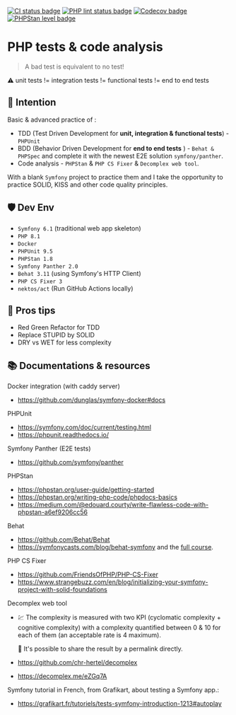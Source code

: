 [![CI status badge](https://github.com/vinceAmstoutz/tests-and-quality-tools/actions/workflows/ci.yaml/badge.svg?branch=main)](https://github.com/vinceAmstoutz/tests-and-quality-tools/actions/workflows/ci.yml)
[![PHP lint status badge](https://github.com/vinceAmstoutz/tests-and-quality-tools/actions/workflows/lint.yaml/badge.svg)](https://github.com/vinceAmstoutz/tests-and-quality-tools/actions/workflows/lint.yaml)
[![Codecov badge](https://codecov.io/gh/vinceAmstoutz/tests-and-quality-tools/branch/main/graph/badge.svg?token=3XOC3NTY00)](https://codecov.io/gh/vinceAmstoutz/tests-and-quality-tools)
[![PHPStan level badge](https://img.shields.io/badge/PHPStan-Level%209-brightgreen.svg?style=flat&logo=php)](./phpstan.neon.dist)

PHP tests & code analysis
=========================

> A bad test is equivalent to no test!

:warning: unit tests != integration tests != functional tests != end to end tests

:brain: Intention
----------
Basic & advanced practice of :
- TDD (Test Driven Development for **unit, integration & functional tests**)  - `PHPUnit`
- BDD (Behavior Driven Development for **end to end tests** ) - `Behat & PHPSpec` and complete it with the newest E2E solution `symfony/panther`. 
- Code analysis - `PHPStan` & `PHP CS Fixer` & `Decomplex web tool`.
  
With a blank `Symfony` project to practice them and I take the opportunity to practice SOLID, KISS and other code quality principles.

:shield: Dev Env
--------
- `Symfony 6.1` (traditional web app skeleton)
- `PHP 8.1`
- `Docker` 
- `PHPUnit 9.5`
- `PHPStan 1.8`
- `Symfony Panther 2.0`
- `Behat 3.11` (using Symfony's HTTP Client)
- `PHP CS Fixer 3`
- `nektos/act` (Run GitHub Actions locally)
  
:gift: Pros tips
---------
- Red Green Refactor for TDD
- Replace STUPID by SOLID
- DRY vs WET for less complexity  

:books: Documentations & resources
--------------
Docker integration (with caddy server)
- https://github.com/dunglas/symfony-docker#docs 

PHPUnit
- https://symfony.com/doc/current/testing.html
- https://phpunit.readthedocs.io/

Symfony Panther (E2E tests)
- https://github.com/symfony/panther
  
PHPStan
- https://phpstan.org/user-guide/getting-started
- https://phpstan.org/writing-php-code/phpdocs-basics
- https://medium.com/@edouard.courty/write-flawless-code-with-phpstan-a6ef9206cc56 

Behat
- https://github.com/Behat/Behat 
- https://symfonycasts.com/blog/behat-symfony and the [full course](https://symfonycasts.com/screencast/behat).

PHP CS Fixer
- https://github.com/FriendsOfPHP/PHP-CS-Fixer
- https://www.strangebuzz.com/en/blog/initializing-your-symfony-project-with-solid-foundations

Decomplex web tool 
- :chart: The complexity is measured with two KPI (cyclomatic complexity + cognitive complexity)
with a complexity quantified between 0 & 10 for each of them (an acceptable rate is 4 maximum).

    :link: It's possible to share the result by a permalink directly.

- https://github.com/chr-hertel/decomplex
- https://decomplex.me/eZGq7A 

Symfony tutorial in French, from Grafikart, about testing a Symfony app.:
- https://grafikart.fr/tutoriels/tests-symfony-introduction-1213#autoplay
